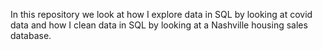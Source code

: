 In this repository we look at how I explore data in SQL by looking at covid data and how I clean data in SQL by looking at a Nashville housing sales database.
